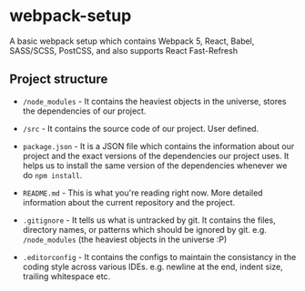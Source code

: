 # webpack-setup

A basic webpack setup which contains Webpack 5, React, Babel, SASS/SCSS, PostCSS, and also supports React Fast-Refresh

## Project structure

- `/node_modules` - It contains the heaviest objects in the universe, stores the dependencies of our project.

- `/src` - It contains the source code of our project. User defined.

- `package.json` - It is a JSON file which contains the information about our project and the exact versions of the dependencies our project uses. It helps us to install the same version of the dependencies whenever we do `npm install`.

- `README.md` - This is what you're reading right now. More detailed information about the current repository and the project.

- `.gitignore` - It tells us what is untracked by git. It contains the files, directory names, or patterns which should be ignored by git. e.g. `/node_modules` (the heaviest objects in the universe :P)

- `.editorconfig` - It contains the configs to maintain the consistancy in the coding style across various IDEs. e.g. newline at the end, indent size, trailing whitespace etc.
